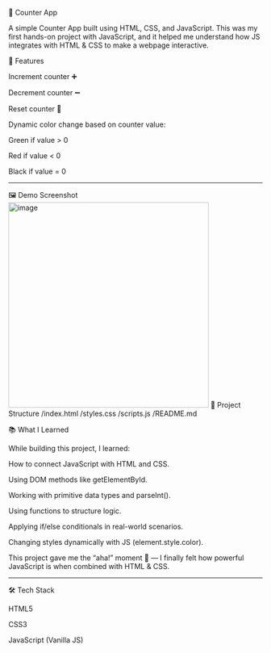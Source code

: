🧮 Counter App

A simple Counter App built using HTML, CSS, and JavaScript.
This was my first hands-on project with JavaScript, and it helped me understand how JS integrates with HTML & CSS to make a webpage interactive.

🚀 Features

Increment counter ➕

Decrement counter ➖

Reset counter 🔄

Dynamic color change based on counter value:

Green if value > 0

Red if value < 0

Black if value = 0




---

🖼️ Demo Screenshot
<img width="397" height="407" alt="image" src="https://github.com/user-attachments/assets/95c5fa2b-e10d-402f-8ce2-5309eeacfc7b" />
📂 Project Structure
/index.html
/styles.css
/scripts.js
/README.md

📚 What I Learned

While building this project, I learned:

How to connect JavaScript with HTML and CSS.

Using DOM methods like getElementById.

Working with primitive data types and parseInt().

Using functions to structure logic.

Applying if/else conditionals in real-world scenarios.

Changing styles dynamically with JS (element.style.color).


This project gave me the “aha!” moment 🤯 — I finally felt how powerful JavaScript is when combined with HTML & CSS.

---

🛠️ Tech Stack

HTML5

CSS3

JavaScript (Vanilla JS)

